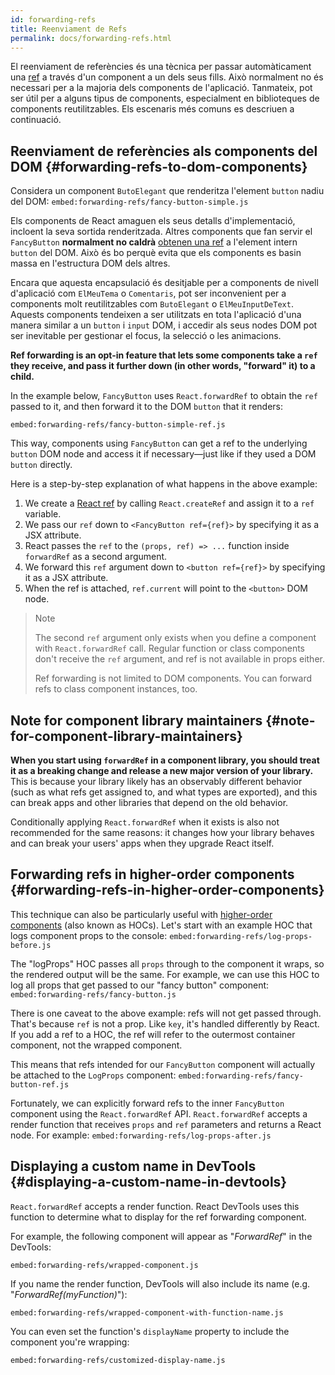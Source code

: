 ```yaml
---
id: forwarding-refs
title: Reenviament de Refs
permalink: docs/forwarding-refs.html
---
```


El reenviament de referències és una tècnica per passar automàticament una [ref](/docs/refs-and-the-dom.html) a través d'un component a un dels seus fills. Això normalment no és necessari per a la majoria dels components de l'aplicació. Tanmateix, pot ser útil per a alguns tipus de components, especialment en biblioteques de components reutilitzables. Els escenaris més comuns es descriuen a continuació.

## Reenviament de referències als components del DOM {#forwarding-refs-to-dom-components}

Considera un component `ButoElegant` que renderitza l'element `button` nadiu del  DOM:
`embed:forwarding-refs/fancy-button-simple.js`

Els components de React amaguen els seus detalls d'implementació, incloent la seva sortida renderitzada. Altres components que fan servir el `FancyButton` **normalment no caldrà** [obtenen una ref](/docs/refs-and-the-dom.html) a l'element intern `button` del DOM. Això és bo perquè evita que els components es basin massa en l'estructura DOM dels altres.

Encara que aquesta encapsulació és desitjable per a components de nivell d'aplicació com `ElMeuTema` o `Comentaris`, pot ser inconvenient per a components molt reutilitzables com `ButoElegant` o `ElMeuInputDeText`. Aquests components tendeixen a ser utilitzats en tota l'aplicació d'una manera similar a un `button` i `input` DOM, i accedir als seus nodes DOM pot ser inevitable per gestionar el focus, la selecció o les animacions.

**Ref forwarding is an opt-in feature that lets some components take a `ref` they receive, and pass it further down (in other words, "forward" it) to a child.**

In the example below, `FancyButton` uses `React.forwardRef` to obtain the `ref` passed to it, and then forward it to the DOM `button` that it renders:

`embed:forwarding-refs/fancy-button-simple-ref.js`

This way, components using `FancyButton` can get a ref to the underlying `button` DOM node and access it if necessary—just like if they used a DOM `button` directly.

Here is a step-by-step explanation of what happens in the above example:

1. We create a [React ref](/docs/refs-and-the-dom.html) by calling `React.createRef` and assign it to a `ref` variable.
1. We pass our `ref` down to `<FancyButton ref={ref}>` by specifying it as a JSX attribute.
1. React passes the `ref` to the `(props, ref) => ...` function inside `forwardRef` as a second argument.
1. We forward this `ref` argument down to `<button ref={ref}>` by specifying it as a JSX attribute.
1. When the ref is attached, `ref.current` will point to the `<button>` DOM node.

>Note
>
>The second `ref` argument only exists when you define a component with `React.forwardRef` call. Regular function or class components don't receive the `ref` argument, and ref is not available in props either.
>
>Ref forwarding is not limited to DOM components. You can forward refs to class component instances, too.

## Note for component library maintainers {#note-for-component-library-maintainers}

**When you start using `forwardRef` in a component library, you should treat it as a breaking change and release a new major version of your library.** This is because your library likely has an observably different behavior (such as what refs get assigned to, and what types are exported), and this can break apps and other libraries that depend on the old behavior.

Conditionally applying `React.forwardRef` when it exists is also not recommended for the same reasons: it changes how your library behaves and can break your users' apps when they upgrade React itself.

## Forwarding refs in higher-order components {#forwarding-refs-in-higher-order-components}

This technique can also be particularly useful with [higher-order components](/docs/higher-order-components.html) (also known as HOCs). Let's start with an example HOC that logs component props to the console:
`embed:forwarding-refs/log-props-before.js`

The "logProps" HOC passes all `props` through to the component it wraps, so the rendered output will be the same. For example, we can use this HOC to log all props that get passed to our "fancy button" component:
`embed:forwarding-refs/fancy-button.js`

There is one caveat to the above example: refs will not get passed through. That's because `ref` is not a prop. Like `key`, it's handled differently by React. If you add a ref to a HOC, the ref will refer to the outermost container component, not the wrapped component.

This means that refs intended for our `FancyButton` component will actually be attached to the `LogProps` component:
`embed:forwarding-refs/fancy-button-ref.js`

Fortunately, we can explicitly forward refs to the inner `FancyButton` component using the `React.forwardRef` API. `React.forwardRef` accepts a render function that receives `props` and `ref` parameters and returns a React node. For example:
`embed:forwarding-refs/log-props-after.js`

## Displaying a custom name in DevTools {#displaying-a-custom-name-in-devtools}

`React.forwardRef` accepts a render function. React DevTools uses this function to determine what to display for the ref forwarding component.

For example, the following component will appear as "*ForwardRef*" in the DevTools:

`embed:forwarding-refs/wrapped-component.js`

If you name the render function, DevTools will also include its name (e.g. "*ForwardRef(myFunction)*"):

`embed:forwarding-refs/wrapped-component-with-function-name.js`

You can even set the function's `displayName` property to include the component you're wrapping:

`embed:forwarding-refs/customized-display-name.js`
